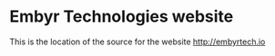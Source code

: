 # Embyr Technologies website

This is the location of the source for the website http://embyrtech.io
